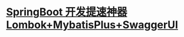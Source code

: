 # [SpringBoot 开发提速神器 Lombok+MybatisPlus+SwaggerUI](https://www.cnblogs.com/chenyanbin/p/mybatis-plus.html)